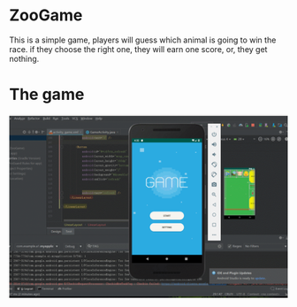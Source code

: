 # ZooGame
This is a simple game, players will guess which animal is going to win the race.
if they choose the right one, they will earn one score, or, they get nothing.
# The game
![Design](game.gif)
